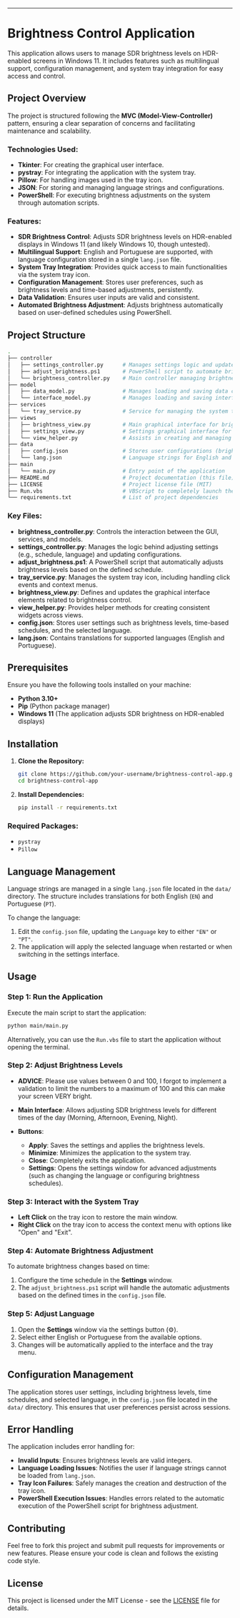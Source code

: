 ---

# Brightness Control Application

This application allows users to manage SDR brightness levels on HDR-enabled screens in Windows 11. It includes features such as multilingual support, configuration management, and system tray integration for easy access and control.

## Project Overview

The project is structured following the **MVC (Model-View-Controller)** pattern, ensuring a clear separation of concerns and facilitating maintenance and scalability.

### Technologies Used:

- **Tkinter**: For creating the graphical user interface.
- **pystray**: For integrating the application with the system tray.
- **Pillow**: For handling images used in the tray icon.
- **JSON**: For storing and managing language strings and configurations.
- **PowerShell**: For executing brightness adjustments on the system through automation scripts.

### Features:

- **SDR Brightness Control**: Adjusts SDR brightness levels on HDR-enabled displays in Windows 11 (and likely Windows 10, though untested).
- **Multilingual Support**: English and Portuguese are supported, with language configuration stored in a single `lang.json` file.
- **System Tray Integration**: Provides quick access to main functionalities via the system tray icon.
- **Configuration Management**: Stores user preferences, such as brightness levels and time-based adjustments, persistently.
- **Data Validation**: Ensures user inputs are valid and consistent.
- **Automated Brightness Adjustment**: Adjusts brightness automatically based on user-defined schedules using PowerShell.

## Project Structure

```bash
.
├── controller
│   ├── settings_controller.py      # Manages settings logic and updates configurations
│   ├── adjust_brightness.ps1       # PowerShell script to automate brightness changes based on time
│   └── brightness_controller.py    # Main controller managing brightness logic and interaction with the view
├── model
│   ├── data_model.py               # Manages loading and saving data configurations (config.json)
│   └── interface_model.py          # Manages loading and saving interface-related configurations
├── services
│   └── tray_service.py             # Service for managing the system tray icon
├── views
│   ├── brightness_view.py          # Main graphical interface for brightness control
│   ├── settings_view.py            # Settings graphical interface for configuring options
│   └── view_helper.py              # Assists in creating and managing UI widgets
├── data
│   ├── config.json                 # Stores user configurations (brightness levels, schedules, language)
│   └── lang.json                   # Language strings for English and Portuguese
├── main
│   └── main.py                     # Entry point of the application
├── README.md                       # Project documentation (this file)
├── LICENSE                         # Project license file (MIT)
├── Run.vbs                         # VBScript to completely launch the application
└── requirements.txt                # List of project dependencies
```

### Key Files:

- **brightness_controller.py**: Controls the interaction between the GUI, services, and models.
- **settings_controller.py**: Manages the logic behind adjusting settings (e.g., schedule, language) and updating configurations.
- **adjust_brightness.ps1**: A PowerShell script that automatically adjusts brightness levels based on the defined schedule.
- **tray_service.py**: Manages the system tray icon, including handling click events and context menus.
- **brightness_view.py**: Defines and updates the graphical interface elements related to brightness control.
- **view_helper.py**: Provides helper methods for creating consistent widgets across views.
- **config.json**: Stores user settings such as brightness levels, time-based schedules, and the selected language.
- **lang.json**: Contains translations for supported languages (English and Portuguese).

## Prerequisites

Ensure you have the following tools installed on your machine:

- **Python 3.10+**
- **Pip** (Python package manager)
- **Windows 11** (The application adjusts SDR brightness on HDR-enabled displays)

## Installation

1. **Clone the Repository:**

   ```bash
   git clone https://github.com/your-username/brightness-control-app.git
   cd brightness-control-app
   ```

2. **Install Dependencies:**

   ```bash
   pip install -r requirements.txt
   ```

### Required Packages:

- `pystray`
- `Pillow`

## Language Management

Language strings are managed in a single `lang.json` file located in the `data/` directory. The structure includes translations for both English (`EN`) and Portuguese (`PT`).

To change the language:
1. Edit the `config.json` file, updating the `Language` key to either `"EN"` or `"PT"`.
2. The application will apply the selected language when restarted or when switching in the settings interface.

## Usage

### Step 1: Run the Application

Execute the main script to start the application:

```bash
python main/main.py
```

Alternatively, you can use the `Run.vbs` file to start the application without opening the terminal.

### Step 2: Adjust Brightness Levels

- **ADVICE**: Please use values ​​between 0 and 100, I forgot to implement a validation to limit the numbers to a maximum of 100 and this can make your screen VERY bright.

- **Main Interface**: Allows adjusting SDR brightness levels for different times of the day (Morning, Afternoon, Evening, Night).
- **Buttons**:
  - **Apply**: Saves the settings and applies the brightness levels.
  - **Minimize**: Minimizes the application to the system tray.
  - **Close**: Completely exits the application.
  - **Settings**: Opens the settings window for advanced adjustments (such as changing the language or configuring brightness schedules).

### Step 3: Interact with the System Tray

- **Left Click** on the tray icon to restore the main window.
- **Right Click** on the tray icon to access the context menu with options like "Open" and "Exit".

### Step 4: Automate Brightness Adjustment

To automate brightness changes based on time:
1. Configure the time schedule in the **Settings** window.
2. The `adjust_brightness.ps1` script will handle the automatic adjustments based on the defined times in the `config.json` file.

### Step 5: Adjust Language

1. Open the **Settings** window via the settings button (⚙).
2. Select either English or Portuguese from the available options.
3. Changes will be automatically applied to the interface and the tray menu.

## Configuration Management

The application stores user settings, including brightness levels, time schedules, and selected language, in the `config.json` file located in the `data/` directory. This ensures that user preferences persist across sessions.

## Error Handling

The application includes error handling for:

- **Invalid Inputs**: Ensures brightness levels are valid integers.
- **Language Loading Issues**: Notifies the user if language strings cannot be loaded from `lang.json`.
- **Tray Icon Failures**: Safely manages the creation and destruction of the tray icon.
- **PowerShell Execution Issues**: Handles errors related to the automatic execution of the PowerShell script for brightness adjustment.

## Contributing

Feel free to fork this project and submit pull requests for improvements or new features. Please ensure your code is clean and follows the existing code style.

## License

This project is licensed under the MIT License - see the [LICENSE](LICENSE) file for details.
```
